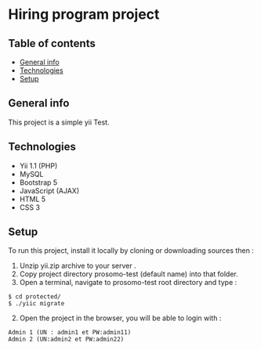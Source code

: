 # Hiring program project
## Table of contents
* [General info](#general-info)
* [Technologies](#technologies)
* [Setup](#setup)

## General info
This project is a simple yii Test.
	
## Technologies
*  Yii 1.1 (PHP)
*  MySQL
*  Bootstrap 5
*  JavaScript (AJAX)
*  HTML 5
*  CSS 3
	
## Setup
To run this project, install it locally by cloning or downloading sources then :

1. Unzip yii.zip archive to your server .
2. Copy project directory prosomo-test (default name) into that folder.
1. Open a terminal, navigate to prosomo-test root directory and type :

```
$ cd protected/
$ ./yiic migrate
```

2. Open the project in the browser, you will be able to login with : 

```
Admin 1 (UN : admin1 et PW:admin11)
Admin 2 (UN:admin2 et PW:admin22)
```

